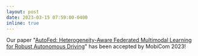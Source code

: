 ```yaml
---
layout: post
date: 2023-03-15 07:59:00-0400
inline: true
---
```


Our paper "[AutoFed: Heterogeneity-Aware Federated Multimodal Learning for Robust Autonomous Driving](https://arxiv.org/pdf/2302.08646.pdf)" has been accepted by MobiCom 2023!
